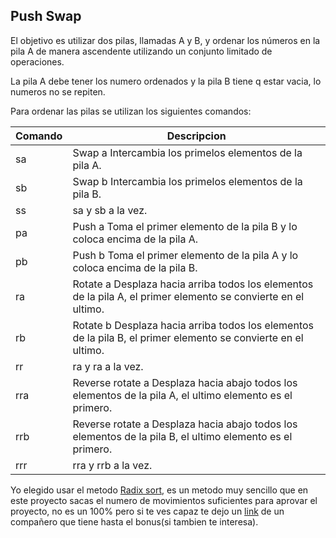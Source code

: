 ## Push Swap
El objetivo es utilizar dos pilas, llamadas A y B, y ordenar los números en la pila A de manera ascendente utilizando un conjunto limitado de operaciones.

La pila A debe tener los numero ordenados y la pila B tiene q estar vacia, lo numeros no se repiten.

Para ordenar las pilas se utilizan los siguientes comandos:

| Comando | Descripcion 																									  |
|---------|-------------------------------------------------------------------------------------------------------------------|
| sa	  |	Swap a Intercambia los primelos elementos de la pila A.															  |
| sb	  |	Swap b Intercambia los primelos elementos de la pila B.						|
| ss	  | sa y sb a la vez. |
| pa	  |	Push a Toma el primer elemento de la pila B y lo coloca encima de la pila A. |
| pb	  |	Push b Toma el primer elemento de la pila A y lo coloca encima de la pila B. |
| ra	  |	Rotate a Desplaza hacia arriba todos los elementos de la pila A, el primer elemento se convierte en el ultimo. |
| rb      |	Rotate b Desplaza hacia arriba todos los elementos de la pila B, el primer elemento se convierte en el ultimo. |
| rr	  |	ra y ra a la vez. |
| rra	  |	Reverse rotate a Desplaza hacia abajo todos los  elementos de la pila A, el ultimo elemento es el primero. |
| rrb	  |	Reverse rotate a Desplaza hacia abajo todos los  elementos de la pila B, el ultimo elemento es el primero. |
| rrr	  |	rra y rrb a la vez. |

Yo elegido usar el metodo [Radix sort](https://www.geeksforgeeks.org/radix-sort/), es un metodo muy sencillo que en este proyecto sacas el numero de movimientos suficientes para aprovar el proyecto, no es un 100% pero si te ves capaz te dejo un [link](https://github.com/ampuEus/42School/blob/main/cursus/lvl2/push_swap/LEEME.md) de un compañero que tiene hasta el bonus(si tambien te interesa).